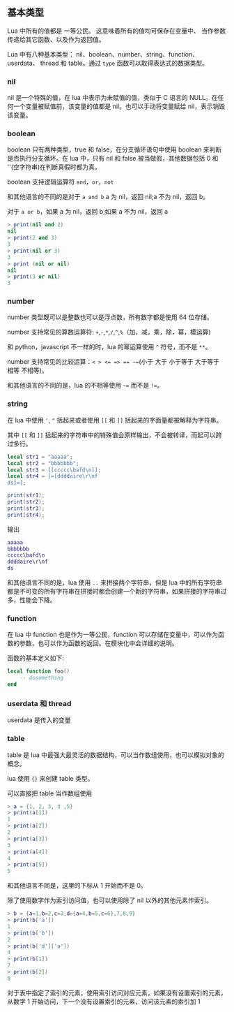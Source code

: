 ## 基本类型

Lua 中所有的值都是 一等公民。 这意味着所有的值均可保存在变量中、 当作参数传递给其它函数、以及作为返回值。

Lua 中有八种基本类型： nil、boolean、number、string、function、userdata、 thread 和 table。通过 `type` 函数可以取得表达式的数据类型。

### nil

nil 是一个特殊的值，在 lua 中表示为未赋值的值，类似于 C 语言的 NULL。在任何一个变量被赋值前，该变量的值都是 nil。也可以手动将变量赋给 nil，表示销毁该变量。

### boolean

boolean 只有两种类型，true 和 false，在分支循环语句中使用 boolean 来判断是否执行分支循环。在 lua 中，只有 nil 和 false 被当做假，其他数据包括 0 和 ''(空字符串)在判断真假时都为真。

boolean 支持逻辑运算符 `and`，`or`，`not`

和其他语言的不同的是对于 `a and b` a 为 nil，返回 nil;a 不为 nil，返回 b。

对于 `a or b`，如果 a 为 nil，返回 b;如果 a 不为 nil，返回 a

```lua
> print(nil and 2)
nil
> print(2 and 3)
3
> print(nil or 3)
3
> print (nil or nil)
nil
> print(3 or nil) 
3
```

### number

number 类型既可以是整数也可以是浮点数，所有数字都是使用 64 位存储。

number 支持常见的算数运算符: `+`,`-`,`*`,`/`,`^`,`%`（加，减，乘，除，幂，模运算)

和 python，javascript 不一样的时，lua 的幂运算使用 `^` 符号，而不是 `**`。

number 支持常见的比较运算：`< > <= => == ~=`(小于 大于 小于等于 大于等于 相等 不相等)。

和其他语言的不同的是，lua 的不相等使用 `~=` 而不是 `!=`。

### string

在 lua 中使用 `'`, `"` 括起来或者使用 `[[` 和 `]]` 括起来的字面量都被解释为字符串。

其中 `[[` 和 `]]` 括起来的字符串中的特殊值会原样输出，不会被转译，而起可以跨过多行。
```lua
local str1 = "aaaaa";
local str2 = "bbbbbbb";
local str3 = [[ccccc\bafd\n]];
local str4 = [=[ddddaire\r\nf
ds]=];

print(str1);
print(str2);
print(str3);
print(str4);
```

输出

```lua
aaaaa
bbbbbbb
ccccc\bafd\n
ddddaire\r\nf
ds
```

和其他语言不同的是，lua 使用 `..` 来拼接两个字符串，但是 lua 中的所有字符串都是不可变的所有字符串在拼接时都会创建一个新的字符串，如果拼接的字符串过多，性能会下降。

### function

在 lua 中 function 也是作为一等公民，function 可以存储在变量中，可以作为函数的参数，也可以作为函数的返回。在模块化中会详细的说明。

函数的基本定义如下:

```lua
local function foo() 
    -- dosomething
end
```

### userdata 和 thread

userdata 是传入的变量

### table

table 是 lua 中最强大最灵活的数据结构，可以当作数组使用，也可以模拟对象的概念。

lua 使用 `{}` 来创建 table 类型。

可以直接把 table 当作数组使用

```lua
> a = {1, 2, 3, 4 ,5}
> print(a[1])
1
> print(a[2])
2
> print(a[3])
3
> print(a[4])
4
> print(a[5])
5
```

和其他语言不同是，这里的下标从 1 开始而不是 0。

除了使用数字作为索引访问值，也可以使用除了 nil 以外的其他元素作索引。

```lua
> b = {a=1,b=2,c=3,d={a=4,b=5,c=6},7,8,9}
> print(b['a'])
1
> print(b['b'])
2
> print(b['d']['a'])
4
> print(b[1])
7
> print(b[2])
8
```

对于表中指定了索引的元素，使用索引访问对应元素，如果没有设置索引的元素，从数字 1 开始访问，下一个没有设置索引的元素，访问该元素的索引加 1
